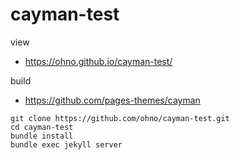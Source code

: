 # cayman-test

view

- https://ohno.github.io/cayman-test/

build

- https://github.com/pages-themes/cayman

```
git clone https://github.com/ohno/cayman-test.git
cd cayman-test
bundle install
bundle exec jekyll server
```
